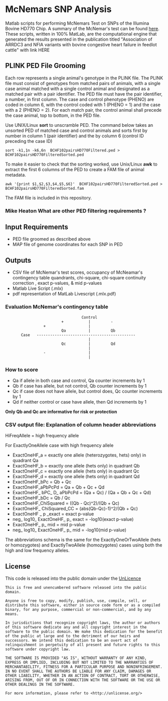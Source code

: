 # McNemars SNP Analysis
Matlab scripts for performing McNemars Test on SNPs of the Illumina Bovine HD770 Chip. A summary of the McNemar's test can be found [here](https://en.wikipedia.org/wiki/McNemar%27s_test).  These scripts, written in 100% MatLab, are the computational engine that generated the results presented in the publication titled "Association of ARRDC3 and NFIA variants with bovine congestive heart failure in feedlot cattle" with link HERE
 
##  PLINK PED File Grooming
Each row represents a single animal's genotype in the PLINK file. The PLINK file must consist of genotypes from matched pairs of animals, with a single case animal matched with a single control animal and designated as a matched pair with a pair identifier.  The PED file must have the pair identifier, a number, in first column. The case and control phenotype (PHENO) are coded in column 6, with the  control coded with 1 (PHENO = 1) and the case with a 2 (PHENO = 2). For each match pair, the control animal shall precede the case animal, top to bottom, in the PED file.    

Use UNIX/Linux **sort** to unscramble PED. The command below takes an unsorted PED of matched case and control animals and sorts first by number in column 1 (pair identifier) and the by column 6 (control ID preceding the case ID)

`sort -k1,1n -k6,6n  BCHF102pairsHD770Filtered.ped > BCHF102pairsHD770FilteredSorted.ped`

To make it easier to check that the sorting worked, use Unix/Linux **awk** to extract the first 6 columns of the PED to create a FAM file of animal metadata.

`awk '{print $1,$2,$3,$4,$5,$6}'  BCHF102pairsHD770FilteredSorted.ped >  BCHF102pairsHD770FilteredSorted.fam`

The FAM file is included in this repository.

### Mike Heaton What are other PED filtering requirements ?
 
## Input Requirements
* PED file groomed as described above
* MAP file of genome coordinates for each SNP in PED

## Outputs
* CSV file of McNemar's test scores, occupancy of McNeamar's contingency table quandrants,  chi-square, chi-square continuity correction , exact p-values, & mid p-values
* Matlab Live Script (.mlx)
* pdf representation of MatLab Livescript (.mlx.pdf) 

###  Evaluation McNemar's contingency table


                                      Control
                             +           |         -
                     +                   |
                             Qa          |         Qb
           Case   --------------------------------------------
                                         |
                             Qc          |         Qd
                                         |
                     -                   |
                                         |



### How to score
* Qa if allele in both case and control, Qa counter increments by 1
* Qb if case has allele, but not control, Qb counter increments by 1
* Qc if case does not have allele, but control does, Qc counter increments by 1
* Qd if neither control or case have allele, then Qd increments by 1

**Only Qb and Qc are informative for risk or protection**


### CSV output file: Explanation of column header abbreviations

HiFreqAllele = high frequency allele

For ExactlyOneAllele case with high frequency allele

* ExactOneHF_a = exactly one allele (heterozygotes, hets) only) in quadrant Qa  
* ExactOneHF_b = exactly one allele (hets only) in quadrant Qb
* ExactOneHF_c = exactly one allele (hets only) in quadrant Qc
* ExactOneHF_d = exactly one allele (hets only) in quadrant Qd
* ExactOneHF_bPc = Qb + Qc
* ExactOneHF_aPbPcPd = Qa + Qb + Qc + Qd
* ExactOneHF_ bPC_ D_ aPbPcPd = (Qa + Qc) / (Qa + Qb + Qc + Qd)
* ExactOneHF_bDc = Qb / Qc
* ExactOneHF_ChiSquared = ((Qb - Qc)^2)/(Qb + Qc)
* ExactOneHF_ ChiSquared_CC =  (abs(Qb-Qc)-1)^2/(Qb + Qc)
* ExactOneHF _ p _exact =  exact p-value
* neg_ log10_ ExactOneHF_ p_ exact =  -log10(exact p-value)
* ExactOneHF_ p_ mid = mid p-value
* neg_ log10_ ExactOneHF_ p_ mid =  -log10(mid p-value)

The abbreviations schema is the same for the ExactlyOneOrTwoAllele (hets or homozygotes) and ExactlyTwoAllele (homozygotes) cases using both the high and low frequency alleles.


## License
This code is released into the public domain under the [UnLicence](https://unlicense.org) 

	This is free and unencumbered software released into the public domain.
	
	Anyone is free to copy, modify, publish, use, compile, sell, or
	distribute this software, either in source code form or as a compiled
	binary, for any purpose, commercial or non-commercial, and by any
	means.
	
	In jurisdictions that recognize copyright laws, the author or authors
	of this software dedicate any and all copyright interest in the
	software to the public domain. We make this dedication for the benefit
	of the public at large and to the detriment of our heirs and
	successors. We intend this dedication to be an overt act of
	relinquishment in perpetuity of all present and future rights to this
	software under copyright law.
	
	THE SOFTWARE IS PROVIDED "AS IS", WITHOUT WARRANTY OF ANY KIND,
	EXPRESS OR IMPLIED, INCLUDING BUT NOT LIMITED TO THE WARRANTIES OF
	MERCHANTABILITY, FITNESS FOR A PARTICULAR PURPOSE AND NONINFRINGEMENT.
	IN NO EVENT SHALL THE AUTHORS BE LIABLE FOR ANY CLAIM, DAMAGES OR
	OTHER LIABILITY, WHETHER IN AN ACTION OF CONTRACT, TORT OR OTHERWISE,
	ARISING FROM, OUT OF OR IN CONNECTION WITH THE SOFTWARE OR THE USE OR
	OTHER DEALINGS IN THE SOFTWARE.
	
	For more information, please refer to <http://unlicense.org/>
 
